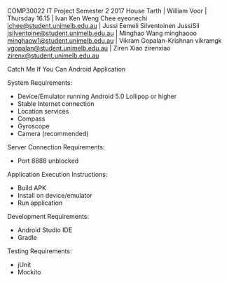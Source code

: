 COMP30022 IT Project
Semester 2 2017
House Tarth | William Voor | Thursday 16.15
| Ivan Ken Weng Chee         eyeonechi  ichee@student.unimelb.edu.au
| Jussi Eemeli Silventoinen  JussiSil   jsilventoine@student.unimelb.edu.au
| Minghao Wang               minghaooo  minghaow1@student.unimelb.edu.au
| Vikram Gopalan-Krishnan    vikramgk   vgopalan@student.unimelb.edu.au
| Ziren Xiao                 zirenxiao  zirenx@student.unimelb.edu.au

Catch Me If You Can
Android Application

System Requirements:
- Device/Emulator running Android 5.0 Lollipop or higher
- Stable Internet connection
- Location services
- Compass
- Gyroscope
- Camera (recommended)

Server Connection Requirements:
- Port 8888 unblocked

Application Execution Instructions:
- Build APK
- Install on device/emulator
- Run application

Development Requirements:
- Android Studio IDE
- Gradle

Testing Requirements:
- jUnit
- Mockito
